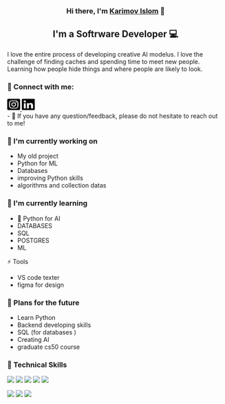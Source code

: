 <p align="center">
  <a href="https://github.com/Karimovvv/Karimovvv/blob/main/photo_2023-07-16_19-55-59.jpg" alt="my banner"></a>
</p>

<h3 align="center">
Hi there, I'm <a href="https://gericht-restaurant-chi-five.vercel.app/" target="_blank" rel="noreferrer">Karimov Islom</a> 👋
</h3>

<h2 align="center">
I'm a Softrware Developer 💻
</h2> 

I love the entire process of developing creative AI modelus. I love the challenge of finding caches and spending time to meet new people. Learning how people hide things and where people are likely to look.

### 🤝 Connect with me:
<a href="https://www.instagram.com/KarimovvvIslammm/ target=_blank">
    <img src="https://raw.githubusercontent.com/Karimovvv/Karimovvv/main/square-instagram.svg" alt="Instagram" width="30" height="30">
</a>
<a href="https://www.linkedin.com/in/karimov-islom-6171b228a/ target=_blank">
    <img src="https://raw.githubusercontent.com/Karimovvv/Karimovvv/main/linkedin.svg" alt="LinkedIn" width="30" height="30">
</a>
</br>
- 💬 If you have any question/feedback, please do not hesitate to reach out to me!

### 🔭 I'm currently working on

- My old project
- Python for ML
- Databases
- improving Python skills
- algorithms and collection datas

### 🌱 I'm currently learning

- 📱 Python for AI
- DATABASES
- SQL
- POSTGRES
- ML

⚡ Tools
 - VS code texter
 - figma for design

 ### 💬 Plans for the future 
 - Learn Python
 - Backend developing skills
 - SQL (for databases )
 - Creating AI 
 - graduate cs50 course 

### 💼 Technical Skills

![](https://img.shields.io/badge/Code-React-informational?style=flat&logo=react&color=61DAFB)
![](https://img.shields.io/badge/Code-Redux-informational?style=flat&logo=Redux&color=764ABC)
![](https://img.shields.io/badge/Code-JavaScript-informational?style=flat&logo=JavaScript&color=F7DF1E)
![](https://img.shields.io/badge/Code-HTML5-informational?style=flat&logo=HTML5&color=E34F26)
![](https://img.shields.io/badge/Code-Typescript-informational?style=flat&logo=HTML5&color=E34F26)
</br>

![](https://img.shields.io/badge/Style-Bootstrap-informational?style=flat&logo=Bootstrap&color=7952B3)
![](https://img.shields.io/badge/Style-CSS3-informational?style=flat&logo=CSS3&color=1572B6)
![](https://img.shields.io/badge/Style-styled--components-informational?style=flat&logo=styled-components&color=DB7093)


